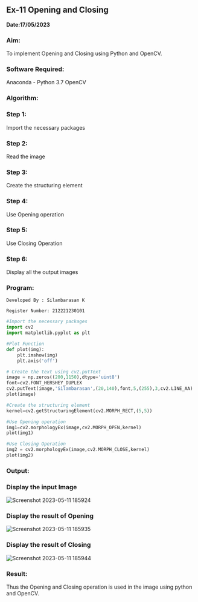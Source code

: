 ## Ex-11 Opening and Closing
**Date:17/05/2023**
### Aim:
To implement Opening and Closing using Python and OpenCV.

### Software Required:
Anaconda - Python 3.7
OpenCV
### Algorithm:
### Step 1:
Import the necessary packages

### Step 2:
Read the image

### Step 3:
Create the structuring element

### Step 4:
Use Opening operation

### Step 5:
Use Closing Operation

### Step 6:
Display all the output images

### Program:
```
Developed By : Silambarasan K

Register Number: 212221230101
```
```py
#Import the necessary packages
import cv2
import matplotlib.pyplot as plt
```
```py
#Plot Function
def plot(img):
    plt.imshow(img)
    plt.axis('off')
 ```
 ```py
# Create the text using cv2.putText
image = np.zeros((200,1150),dtype='uint8')
font=cv2.FONT_HERSHEY_DUPLEX
cv2.putText(image,'Silambarasan',(20,140),font,5,(255),3,cv2.LINE_AA)
plot(image)
```

```py
#Create the structuring element
kernel=cv2.getStructuringElement(cv2.MORPH_RECT,(5,5))
```
```py
#Use Opening operation
img1=cv2.morphologyEx(image,cv2.MORPH_OPEN,kernel)
plot(img1)
```
```py
#Use Closing Operation
img2 = cv2.morphologyEx(image,cv2.MORPH_CLOSE,kernel)
plot(img2)
```

### Output:
### Display the input Image
![Screenshot 2023-05-11 185924](https://github.com/simbu07/Opening-and-Closing/assets/94525786/e74a1239-63cc-438f-8026-efb92c2fa9ed)

### Display the result of Opening
![Screenshot 2023-05-11 185935](https://github.com/simbu07/Opening-and-Closing/assets/94525786/4658ca6e-cdb9-461d-9964-b1113730f7ab)

### Display the result of Closing
![Screenshot 2023-05-11 185944](https://github.com/simbu07/Opening-and-Closing/assets/94525786/49a4b9cb-f690-49df-990a-b0a86b9c867a)

### Result:
Thus the Opening and Closing operation is used in the image using python and OpenCV.
